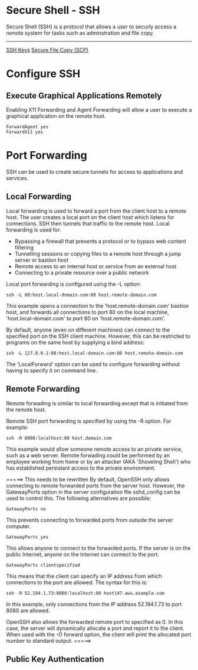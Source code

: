 # Secure Shell - SSH
Secure Shell (SSH) is a protocol that allows a user to securly access a remote system for tasks such as adminstration and file copy. 

---
[SSH Keys](./SSHKeys.md)
[Secure File Copy (SCP)](./SecureFileCopy.md)

# Configure SSH
## Execute Graphical Applications Remotely
Enabling X11 Forwarding and Agent Forwarding will allow a user to execute a graphical application on the remote host.
```
ForwardAgent yes
ForwardX11 yes
```

# Port Forwarding
SSH can be used to create secure tunnels for access to applications and services.
## Local Forwarding
Local forwarding is used to forward a port from the client host to a remote host. The user creates a local port on the client host which listens for connections. SSH then tunnels that traffic to the remote host. 
Local forwarding is used for:
- Bypassing a firewall that prevents a protocol or to bypass web content filtering
- Tunnelling sessions or copying files to a remote host through a jump server or bastion host
- Remote access to an internal host or service from an external host
- Connecting to a private resource over a public network

Local port forwarding is configured using the -L option:
```
ssh -L 80:host.local-domain.com:80 host.remote-domain.com
```
This example opens a connection to the 'host.remote-domain.com' bastion host, and forwards all connections to port 80 on the local machine, 'host.local-domain.com' to port 80 on 'host.remote-domain.com'.

By default, anyone (even on different machines) can connect to the specified port on the SSH client machine. 
However, this can be restricted to programs on the same host by supplying a bind address:
```
ssh -L 127.0.0.1:80:host.local-domain.com:80 host.remote-domain.com
```
The 'LocalForward' option can be used to configure forwarding without having to specify it on command line.

## Remote Forwarding
Remote forwading is similar to local forwarding except that is initiated from the remote host. 

Remote SSH port forwarding is specified by using the -R option. 
For example:
```
ssh -R 8080:localhost:80 host.domain.com
```
This example would allow someone remote access to an private service, such as a web server. Remote forwading could be performed by an employee working from home or by an attacker (AKA 'Shoveling Shell') who has established persistant access to the private environment.

=====> This needs to be rewritten
By default, OpenSSH only allows connecting to remote forwarded ports from the server host. However, the GatewayPorts option in the server configuration file sshd_config can be used to control this. The following alternatives are possible:
```
GatewayPorts no
```
This prevents connecting to forwarded ports from outside the server computer.
```
GatewayPorts yes
```
This allows anyone to connect to the forwarded ports. If the server is on the public Internet, anyone on the Internet can connect to the port.
```
GatewayPorts clientspecified
```
This means that the client can specify an IP address from which connections to the port are allowed. The syntax for this is:
```
ssh -R 52.194.1.73:8080:localhost:80 host147.aws.example.com
```
In this example, only connections from the IP address 52.194.1.73 to port 8080 are allowed.

OpenSSH also allows the forwarded remote port to specified as 0. In this case, the server will dynamically allocate a port and report it to the client. When used with the -O forward option, the client will print the allocated port number to standard output.
=====>

## Public Key Authentication
<future>
